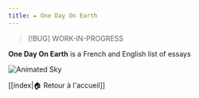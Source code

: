 ```yaml
---
title: ✒️ One Day On Earth
---
```


> [!BUG] WORK-IN-PROGRESS

**One Day On Earth** is a French and English list of essays

![Animated Sky](https://raw.githubusercontent.com/Tarikul-Islam-Anik/Animated-Fluent-Emojis/master/Emojis/Travel%20and%20places/Milky%20Way.png)

[[index|🏠 Retour à l'accueil]]